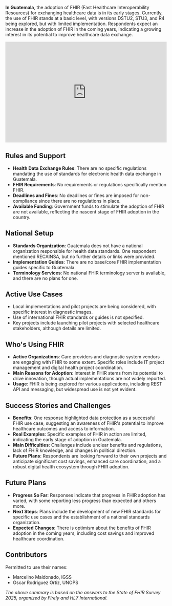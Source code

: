 **In Guatemala**, the adoption of FHIR (Fast Healthcare Interoperability Resources) for exchanging healthcare data is in its early stages. Currently, the use of FHIR stands at a basic level, with versions DSTU2, STU3, and R4 being explored, but with limited implementation. Respondents expect an increase in the adoption of FHIR in the coming years, indicating a growing interest in its potential to improve healthcare data exchange.

<iframe width="100%" height="315" src="https://www.youtube.com/embed/byyUaJew8jo?si=yAznWUZbNCRgzxum" title="YouTube video player" frameborder="0" allow="accelerometer; autoplay; clipboard-write; encrypted-media; gyroscope; picture-in-picture; web-share" referrerpolicy="strict-origin-when-cross-origin" allowfullscreen></iframe>

## Rules and Support

- **Health Data Exchange Rules**: There are no specific regulations mandating the use of standards for electronic health data exchange in Guatemala.
- **FHIR Requirements**: No requirements or regulations specifically mention FHIR.
- **Deadlines and Fines**: No deadlines or fines are imposed for non-compliance since there are no regulations in place.
- **Available Funding**: Government funds to stimulate the adoption of FHIR are not available, reflecting the nascent stage of FHIR adoption in the country.

## National Setup

- **Standards Organization**: Guatemala does not have a national organization responsible for health data standards. One respondent mentioned RECAINSA, but no further details or links were provided.
- **Implementation Guides**: There are no base/core FHIR implementation guides specific to Guatemala.
- **Terminology Services**: No national FHIR terminology server is available, and there are no plans for one.

## Active Use Cases

- Local implementations and pilot projects are being considered, with specific interest in diagnostic images.
- Use of international FHIR standards or guides is not specified.
- Key projects include launching pilot projects with selected healthcare stakeholders, although details are limited.

## Who's Using FHIR

- **Active Organizations**: Care providers and diagnostic system vendors are engaging with FHIR to some extent. Specific roles include IT project management and digital health project coordination.
- **Main Reasons for Adoption**: Interest in FHIR stems from its potential to drive innovation, though actual implementations are not widely reported.
- **Usage**: FHIR is being explored for various applications, including REST API and messaging, but widespread use is not yet evident.

## Success Stories and Challenges

- **Benefits**: One response highlighted data protection as a successful FHIR use case, suggesting an awareness of FHIR's potential to improve healthcare outcomes and access to information.
- **Real Examples**: Specific examples of FHIR in action are limited, indicating the early stage of adoption in Guatemala.
- **Main Difficulties**: Challenges include unclear benefits and regulations, lack of FHIR knowledge, and changes in political direction.
- **Future Plans**: Respondents are looking forward to their own projects and anticipate significant cost savings, enhanced care coordination, and a robust digital health ecosystem through FHIR adoption.

## Future Plans

- **Progress So Far**: Responses indicate that progress in FHIR adoption has varied, with some reporting less progress than expected and others more.
- **Next Steps**: Plans include the development of new FHIR standards for specific use cases and the establishment of a national standards organization.
- **Expected Changes**: There is optimism about the benefits of FHIR adoption in the coming years, including cost savings and improved healthcare coordination.

## Contributors

Permitted to use their names:
- Marcelino Maldonado, IGSS
- Oscar Rodriguez Ortiz, UNOPS

*The above summary is based on the answers to the State of FHIR Survey 2025, organized by Firely and HL7 International.*